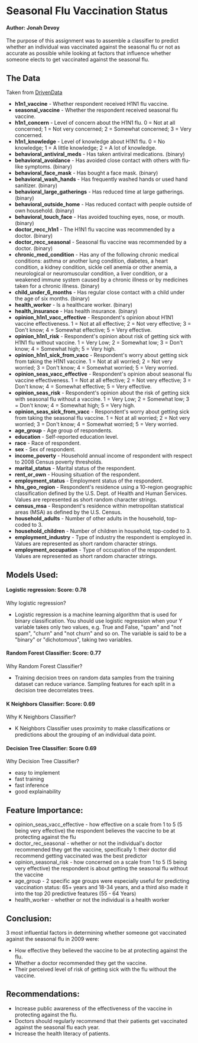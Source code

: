 # Seasonal Flu Vaccination Status


#### Author: Jonah Devoy

The purpose of this assignment was to assemble a classifier to predict whether an individual was vaccinated against the seasonal flu or not as accurate as possible while looking at factors that influence whether someone elects to get vaccinated against the seasonal flu.


## The Data
Taken from <a href="https://www.drivendata.org/competitions/66/flu-shot-learning/page/211/"> DrivenData</a>
* **h1n1_vaccine** - Whether respondent received H1N1 flu vaccine.
* **seasonal_vaccine** - Whether the respondent received seasonal flu vaccine.
* **h1n1_concern** - Level of concern about the H1N1 flu.
0 = Not at all concerned; 1 = Not very concerned; 2 = Somewhat concerned; 3 = Very concerned.
* **h1n1_knowledge** - Level of knowledge about H1N1 flu.
0 = No knowledge; 1 = A little knowledge; 2 = A lot of knowledge.
* **behavioral_antiviral_meds** - Has taken antiviral medications. (binary)
* **behavioral_avoidance** - Has avoided close contact with others with flu-like symptoms. (binary)
* **behavioral_face_mask** - Has bought a face mask. (binary)
* **behavioral_wash_hands** - Has frequently washed hands or used hand sanitizer. (binary)
* **behavioral_large_gatherings** - Has reduced time at large gatherings. (binary)
* **behavioral_outside_home** - Has reduced contact with people outside of own household. (binary)
* **behavioral_touch_face** - Has avoided touching eyes, nose, or mouth. (binary)
* **doctor_recc_h1n1** - The H1N1 flu vaccine was recommended by a doctor. (binary)
* **doctor_recc_seasonal** - Seasonal flu vaccine was recommended by a doctor. (binary)
* **chronic_med_condition** - Has any of the following chronic medical conditions: asthma or another lung condition, diabetes, a heart condition, a kidney condition, sickle cell anemia or other anemia, a neurological or neuromuscular condition, a liver condition, or a weakened immune system caused by a chronic illness or by medicines taken for a chronic illness. (binary)
* **child_under_6_months** - Has regular close contact with a child under the age of six months. (binary)
* **health_worker** - Is a healthcare worker. (binary)
* **health_insurance** - Has health insurance. (binary)
* **opinion_h1n1_vacc_effective** - Respondent's opinion about H1N1 vaccine effectiveness.
1 = Not at all effective; 2 = Not very effective; 3 = Don't know; 4 = Somewhat effective; 5 = Very effective.
* **opinion_h1n1_risk** - Respondent's opinion about risk of getting sick with H1N1 flu without vaccine.
1 = Very Low; 2 = Somewhat low; 3 = Don't know; 4 = Somewhat high; 5 = Very high.
* **opinion_h1n1_sick_from_vacc** - Respondent's worry about getting sick from taking the H1N1 vaccine.
1 = Not at all worried; 2 = Not very worried; 3 = Don't know; 4 = Somewhat worried; 5 = Very worried.
* **opinion_seas_vacc_effective** - Respondent's opinion about seasonal flu vaccine effectiveness.
1 = Not at all effective; 2 = Not very effective; 3 = Don't know; 4 = Somewhat effective; 5 = Very effective.
* **opinion_seas_risk** - Respondent's opinion about the risk of getting sick with seasonal flu without a vaccine.
1 = Very Low; 2 = Somewhat low; 3 = Don't know; 4 = Somewhat high; 5 = Very high.
* **opinion_seas_sick_from_vacc** - Respondent's worry about getting sick from taking the seasonal flu vaccine.
1 = Not at all worried; 2 = Not very worried; 3 = Don't know; 4 = Somewhat worried; 5 = Very worried.
* **age_group** - Age group of respondents.
* **education** - Self-reported education level.
* **race** - Race of respondent.
* **sex** - Sex of respondent.
* **income_poverty** - Household annual income of respondent with respect to 2008 Census poverty thresholds.
* **marital_status** - Marital status of the respondent.
* **rent_or_own** - Housing situation of the respondent.
* **employment_status** - Employment status of the respondent.
* **hhs_geo_region** - Respondent's residence using a 10-region geographic classification defined by the U.S. Dept. of Health and Human Services. Values are represented as short random character strings.
* **census_msa** - Respondent's residence within metropolitan statistical areas (MSA) as defined by the U.S. Census.
* **household_adults** - Number of other adults in the household, top-coded to 3.
* **household_children** - Number of children in household, top-coded to 3.
* **employment_industry** - Type of industry the respondent is employed in. Values are represented as short random character strings.
* **employment_occupation** - Type of occupation of the respondent. Values are represented as short random character strings.


## Models Used: 

#### Logistic regression: Score: 0.78
Why logistic regression? 
- Logistic regression is a machine learning algorithm that is used for binary classification. You should use logistic regression when your Y variable takes only two values, e.g. True and False, "spam" and "not spam", "churn" and "not churn" and so on. The variable is said to be a "binary" or "dichotomous", taking two variables. 

#### Random Forest Classifier: Score: 0.77
Why Random Forest Classifier? 
- Training decision trees on random data samples from the training dataset can reduce variance. Sampling features for each split in a decision tree decorrelates trees.

#### K Neighbors Classifier: Score: 0.69
Why K Neighbors Classifier? 
- K Neighbors Classifier uses proximity to make classifications or predictions about the grouping of an individual data point.

#### Decision Tree Classifier: Score 0.69
Why Decision Tree Classifier? 
- easy to implement
- fast training
- fast inference
- good explainability


## Feature Importance: 
* opinion_seas_vacc_effective - how effective on a scale from 1 to 5 (5 being very effective) the respondent believes the vaccine to be at protecting against the flu
* doctor_rec_seasonal - whether or not the individual's doctor recommended they get the vaccine, specifically 1: their doctor did recommend getting vaccinated was the best predictor
* opinion_seasonal_risk - how concerned on a scale from 1 to 5 (5 being very effective) the respondent is about getting the seasonal flu without the vaccine
* age_group - 2 specific age groups were especially useful for predicting vaccination status: 65+ years and 18-34 years, and a third also made it into the top 20 predictive features (55 - 64 Years)
* health_worker - whether or not the individual is a health worker

## Conclusion:
3 most influential factors in determining whether someone got vaccinated against the seasonal flu in 2009 were:
* How effective they believed the vaccine to be at protecting against the flu.
* Whether a doctor recommended they get the vaccine.
* Their perceived level of risk of getting sick with the flu without the vaccine.

## Recommendations:

* Increase public awareness of the effectiveness of the vaccine in protecting against the flu.
* Doctors should regularly recommend that their patients get vaccinated against the seasonal flu each year. 
* Increase the health literacy of patients. 






